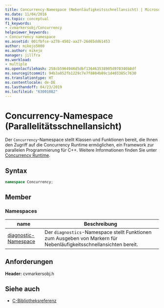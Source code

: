 ```yaml
---
title: Concurrency-Namespace (Nebenläufigkeitsschnellansicht) | Microsoft-Dokumentation
ms.date: 11/04/2016
ms.topic: conceptual
f1_keywords:
- cvmarkersobj/Concurrency
helpviewer_keywords:
- Concurrency namespace
ms.assetid: 001fbfce-a278-4502-aa27-26d65dd61453
author: mikejo5000
ms.author: mikejo
manager: jillfra
ms.workload:
- multiple
ms.openlocfilehash: 258cb5964946d5dbf136463538905d970346b8df
ms.sourcegitcommit: 94b3a052fb1229c7e7f8804b09c1d403385c7630
ms.translationtype: HT
ms.contentlocale: de-DE
ms.lasthandoff: 04/23/2019
ms.locfileid: "63001082"
---
```

# <a name="concurrency-namespace-concurrency-visualizer"></a>Concurrency-Namespace (Parallelitätsschnellansicht)
Der `Concurrency`-Namespace stellt Klassen und Funktionen bereit, die Ihnen den Zugriff auf die Concurrency Runtime ermöglichen, ein Framework zur parallelen Programmierung für C++. Weitere Informationen finden Sie unter [Concurrency Runtime](/cpp/parallel/concrt/concurrency-runtime).

## <a name="syntax"></a>Syntax

```cpp
namespace Concurrency;
```

## <a name="members"></a>Member

### <a name="namespaces"></a>Namespaces

|name|Beschreibung|
|----------|-----------------|
|[diagnostic-Namespace](../profiling/diagnostic-namespace.md)|Der `diagnostics`-Namespace stellt Funktionen zum Ausgeben von Markern für Nebenläufigkeitsschnellansichten bereit.|

## <a name="requirements"></a>Anforderungen
 **Header:** cvmarkersobj.h

## <a name="see-also"></a>Siehe auch
- [C-Bibliotheksreferenz](../profiling/c-library-reference.md)